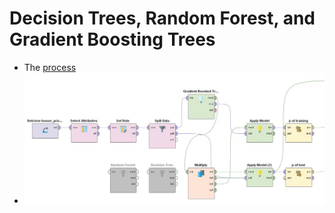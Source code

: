 # Decision Trees, Random Forest, and Gradient Boosting Trees
* The [process](tree_models.xml)
* <img src="tree_models.JPG" width="700">

